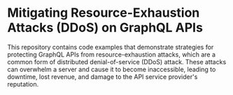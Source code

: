 # Mitigating Resource-Exhaustion Attacks (DDoS) on GraphQL APIs

This repository contains code examples that demonstrate strategies for protecting GraphQL APIs from resource-exhaustion attacks, which are a common form of distributed denial-of-service (DDoS) attack. These attacks can overwhelm a server and cause it to become inaccessible, leading to downtime, lost revenue, and damage to the API service provider's reputation.

